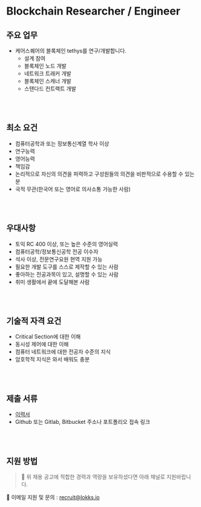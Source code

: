 # Blockchain Researcher / Engineer

## 주요 업무

* 케어스퀘어의 블록체인 tethys를 연구/개발합니다.
  * 설계 참여
  * 블록체인 노드 개발
  * 네트워크 트래커 개발
  * 블록체인 스캐너 개발
  * 스탠다드 컨트랙트 개발

<br /><br />
## 최소 요건

* 컴퓨터공학과 또는 정보통신계열 학사 이상
* 연구능력
* 영어능력
* 책임감
* 논리적으로 자신의 의견을 피력하고 구성원들의 의견을 비판적으로 수용할 수 있는 분
* 국적 무관(한국어 또는 영어로 의사소통 가능한 사람)


<br /><br />

## 우대사항
- 토익 RC 400 이상, 또는 높은 수준의 영어실력
- 컴퓨터공학/정보통신공학 전공 이수자
- 석사 이상, 전문연구요원 현역 지원 가능
- 필요한 개발 도구를 스스로 제작할 수 있는 사람
- 좋아하는 전공과목이 있고, 설명할 수 있는 사람
- 취미 생활에서 끝에 도달해본 사람

<br /><br />

## 기술적 자격 요건

* Critical Section에 대한 이해
* 동시성 제어에 대한 이해
* 컴퓨터 네트워크에 대한 전공자 수준의 지식
* 암호학적 지식은 와서 배워도 충분

<br /><br />

## 제출 서류

* [이력서](https://s3.ap-northeast-2.amazonaws.com/caresquare.kr-home/etc/%EC%A3%BC-%EC%BC%80%EC%96%B4%EC%8A%A4%ED%80%98%EC%96%B4-%EC%9D%B4%EB%A0%A5%EC%84%9C%EC%96%91%EC%8B%9D.docx)
* Github 또는 Gitlab, Bitbucket 주소나 포트폴리오 접속 링크

<br /><br />
## 지원 방법

> 📌 위 채용 공고에 적합한 경력과 역량을 보유하셨다면 아래 채널로 지원바랍니다.

📧 이메일 지원 및 문의 : recruit@lokks.io
